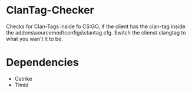 # ClanTag-Checker
Checks for Clan-Tags inside fo CS:GO, if the client has the clan-tag inside the addons\sourcemod\configs\clantag.cfg. Switch the clienst clangtag to what you wan't it to be.

# Dependencies
-  Cstrike
-  Timid
